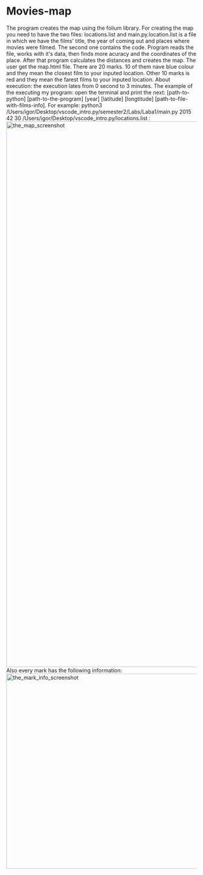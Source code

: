 # Movies-map
The program creates the map using the folium library. 
For creating the map you need to have the two files: locations.list and main.py.location.list is a file in which we have the films' title, the year of coming out
and places where movies were filmed. The second one contains the code. Program reads the file, works with it's data, then finds more acuracy and the coordinates of
the place. After that program calculates the distances and creates the map. The user get the map.html file. There are 20 marks. 10 of them nave blue colour and they
mean the closest film to your inputed location. Other 10 marks is red and they mean the farest films to your inputed location. About execution: the execution lates
from 0 second to 3 minutes. The example of the executing my program: open the terminal and print the next: [path-to-python] [path-to-the-program] [year] [latitude]
[longtitude] [path-to-file-with-films-info]. For example: python3 /Users/igor/Desktop/vscode_intro.py/semester2/Labs/Laba1/main.py 2015 42 30 /Users/igor/Desktop/vscode_intro.py/locations.list :
<img width="1440" alt="the_map_screenshot" src="https://user-images.githubusercontent.com/96167224/153514707-9faa45ed-a734-4dce-878e-fef2b362d623.png">
Also every mark has the following information: 
<img width="515" alt="the_mark_info_screenshot" src="https://user-images.githubusercontent.com/96167224/153514809-e781ab46-b963-4428-8aaa-23fb77c72a74.png">
